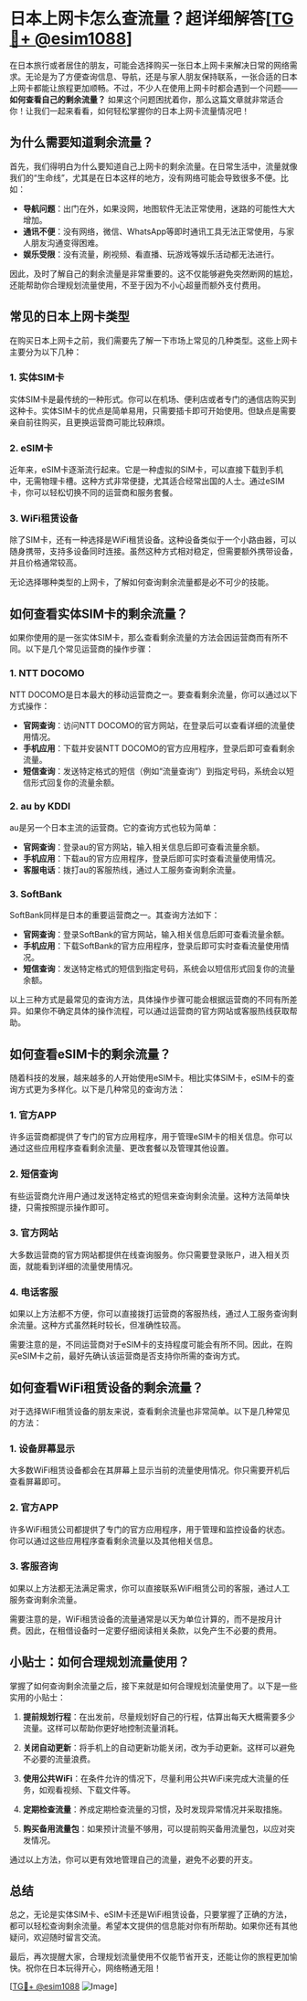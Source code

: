 # 日本上网卡怎么查流量？超详细解答[[TG💪+ @esim1088](https://t.me/s/esim1088)]

在日本旅行或者居住的朋友，可能会选择购买一张日本上网卡来解决日常的网络需求。无论是为了方便查询信息、导航，还是与家人朋友保持联系，一张合适的日本上网卡都能让旅程更加顺畅。不过，不少人在使用上网卡时都会遇到一个问题——**如何查看自己的剩余流量？** 如果这个问题困扰着你，那么这篇文章就非常适合你！让我们一起来看看，如何轻松掌握你的日本上网卡流量情况吧！

## 为什么需要知道剩余流量？

首先，我们得明白为什么要知道自己上网卡的剩余流量。在日常生活中，流量就像我们的“生命线”，尤其是在日本这样的地方，没有网络可能会导致很多不便。比如：

- **导航问题**：出门在外，如果没网，地图软件无法正常使用，迷路的可能性大大增加。
- **通讯不便**：没有网络，微信、WhatsApp等即时通讯工具无法正常使用，与家人朋友沟通变得困难。
- **娱乐受限**：没有流量，刷视频、看直播、玩游戏等娱乐活动都无法进行。

因此，及时了解自己的剩余流量是非常重要的。这不仅能够避免突然断网的尴尬，还能帮助你合理规划流量使用，不至于因为不小心超量而额外支付费用。

## 常见的日本上网卡类型

在购买日本上网卡之前，我们需要先了解一下市场上常见的几种类型。这些上网卡主要分为以下几种：

### 1. 实体SIM卡

实体SIM卡是最传统的一种形式。你可以在机场、便利店或者专门的通信店购买到这种卡。实体SIM卡的优点是简单易用，只需要插卡即可开始使用。但缺点是需要亲自前往购买，且更换运营商可能比较麻烦。

### 2. eSIM卡

近年来，eSIM卡逐渐流行起来。它是一种虚拟的SIM卡，可以直接下载到手机中，无需物理卡槽。这种方式非常便捷，尤其适合经常出国的人士。通过eSIM卡，你可以轻松切换不同的运营商和服务套餐。

### 3. WiFi租赁设备

除了SIM卡，还有一种选择是WiFi租赁设备。这种设备类似于一个小路由器，可以随身携带，支持多设备同时连接。虽然这种方式相对稳定，但需要额外携带设备，并且价格通常较高。

无论选择哪种类型的上网卡，了解如何查询剩余流量都是必不可少的技能。

## 如何查看实体SIM卡的剩余流量？

如果你使用的是一张实体SIM卡，那么查看剩余流量的方法会因运营商而有所不同。以下是几个常见运营商的操作步骤：

### 1. NTT DOCOMO

NTT DOCOMO是日本最大的移动运营商之一。要查看剩余流量，你可以通过以下方式操作：

- **官网查询**：访问NTT DOCOMO的官方网站，在登录后可以查看详细的流量使用情况。
- **手机应用**：下载并安装NTT DOCOMO的官方应用程序，登录后即可查看剩余流量。
- **短信查询**：发送特定格式的短信（例如“流量查询”）到指定号码，系统会以短信形式回复你的流量余额。

### 2. au by KDDI

au是另一个日本主流的运营商。它的查询方式也较为简单：

- **官网查询**：登录au的官方网站，输入相关信息后即可查看流量余额。
- **手机应用**：下载au的官方应用程序，登录后即可实时查看流量使用情况。
- **客服电话**：拨打au的客服热线，通过人工服务查询剩余流量。

### 3. SoftBank

SoftBank同样是日本的重要运营商之一。其查询方法如下：

- **官网查询**：登录SoftBank的官方网站，输入相关信息后即可查看流量余额。
- **手机应用**：下载SoftBank的官方应用程序，登录后即可实时查看流量使用情况。
- **短信查询**：发送特定格式的短信到指定号码，系统会以短信形式回复你的流量余额。

以上三种方式是最常见的查询方法，具体操作步骤可能会根据运营商的不同有所差异。如果你不确定具体的操作流程，可以通过运营商的官方网站或客服热线获取帮助。

## 如何查看eSIM卡的剩余流量？

随着科技的发展，越来越多的人开始使用eSIM卡。相比实体SIM卡，eSIM卡的查询方式更为多样化。以下是几种常见的查询方法：

### 1. 官方APP

许多运营商都提供了专门的官方应用程序，用于管理eSIM卡的相关信息。你可以通过这些应用程序查看剩余流量、更改套餐以及管理其他设置。

### 2. 短信查询

有些运营商允许用户通过发送特定格式的短信来查询剩余流量。这种方法简单快捷，只需按照提示操作即可。

### 3. 官方网站

大多数运营商的官方网站都提供在线查询服务。你只需要登录账户，进入相关页面，就能看到详细的流量使用情况。

### 4. 电话客服

如果以上方法都不方便，你可以直接拨打运营商的客服热线，通过人工服务查询剩余流量。这种方式虽然耗时较长，但准确性较高。

需要注意的是，不同运营商对于eSIM卡的支持程度可能会有所不同。因此，在购买eSIM卡之前，最好先确认该运营商是否支持你所需的查询方式。

## 如何查看WiFi租赁设备的剩余流量？

对于选择WiFi租赁设备的朋友来说，查看剩余流量也非常简单。以下是几种常见的方法：

### 1. 设备屏幕显示

大多数WiFi租赁设备都会在其屏幕上显示当前的流量使用情况。你只需要开机后查看屏幕即可。

### 2. 官方APP

许多WiFi租赁公司都提供了专门的官方应用程序，用于管理和监控设备的状态。你可以通过这些应用程序查看剩余流量以及其他相关信息。

### 3. 客服咨询

如果以上方法都无法满足需求，你可以直接联系WiFi租赁公司的客服，通过人工服务查询剩余流量。

需要注意的是，WiFi租赁设备的流量通常是以天为单位计算的，而不是按月计费。因此，在租借设备时一定要仔细阅读相关条款，以免产生不必要的费用。

## 小贴士：如何合理规划流量使用？

掌握了如何查询剩余流量之后，接下来就是如何合理规划流量使用了。以下是一些实用的小贴士：

1. **提前规划行程**：在出发前，尽量规划好自己的行程，估算出每天大概需要多少流量。这样可以帮助你更好地控制流量消耗。
   
2. **关闭自动更新**：将手机上的自动更新功能关闭，改为手动更新。这样可以避免不必要的流量浪费。

3. **使用公共WiFi**：在条件允许的情况下，尽量利用公共WiFi来完成大流量的任务，如观看视频、下载文件等。

4. **定期检查流量**：养成定期检查流量的习惯，及时发现异常情况并采取措施。

5. **购买备用流量包**：如果预计流量不够用，可以提前购买备用流量包，以应对突发情况。

通过以上方法，你可以更有效地管理自己的流量，避免不必要的开支。

## 总结

总之，无论是实体SIM卡、eSIM卡还是WiFi租赁设备，只要掌握了正确的方法，都可以轻松查询剩余流量。希望本文提供的信息能对你有所帮助。如果你还有其他疑问，欢迎随时留言交流。

最后，再次提醒大家，合理规划流量使用不仅能节省开支，还能让你的旅程更加愉快。祝你在日本玩得开心，网络畅通无阻！

[[TG💪+ @esim1088](https://t.me/s/esim1088) ![Image](https://i.postimg.cc/4NQfJmqS/Snipaste-2025-05-13-00-14-12.png)]